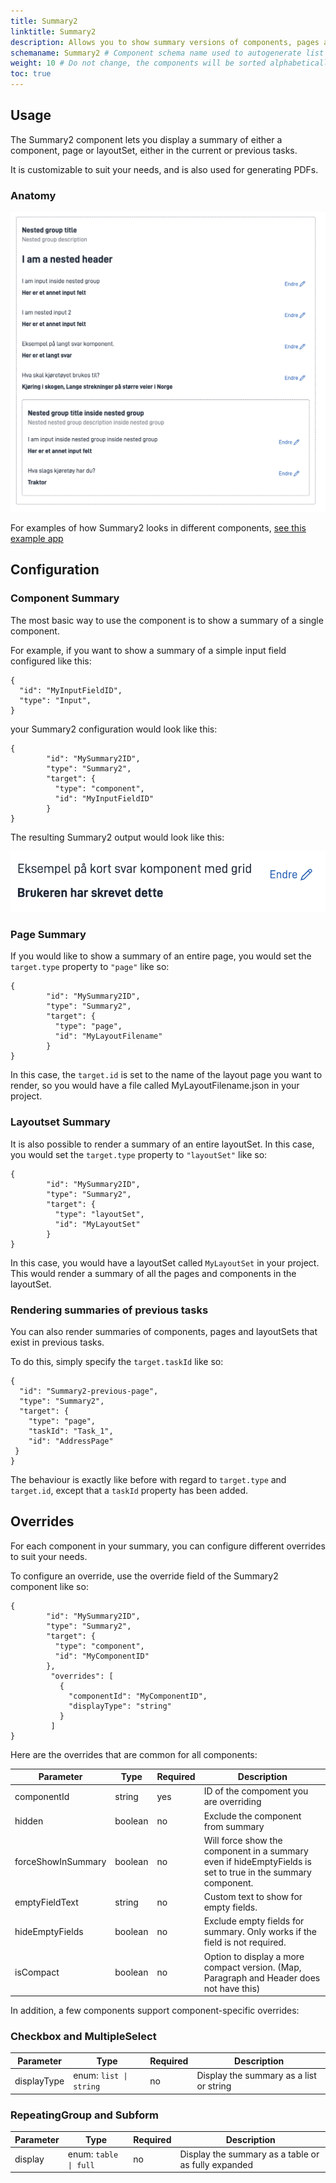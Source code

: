 ```yaml
---
title: Summary2
linktitle: Summary2
description: Allows you to show summary versions of components, pages and layoutsets
schemaname: Summary2 # Component schema name used to autogenerate list of properties from json schema (replace with appropriate component name)
weight: 10 # Do not change, the components will be sorted alphabetically
toc: true
---
```



## Usage

The Summary2 component lets you display a summary of either a component, page or layoutSet, either in the current or previous tasks.

It is customizable to suit your needs, and is also used for generating PDFs.

### Anatomy

![Summary2](./summary2.png "Example of Summary2 components inside groups")

For examples of how Summary2 looks in different components, [see this example app](https://ttd.apps.tt02.altinn.no/ttd/component-library)

## Configuration

### Component Summary

The most basic way to use the component is to show a summary of a single component.

For example, if you want to show a summary of a simple input field configured like this:

```json{hl_lines="6-"}
{
  "id": "MyInputFieldID",
  "type": "Input",
}
```

your Summary2 configuration would look like this:

```json{hl_lines="6-"}
{
        "id": "MySummary2ID",
        "type": "Summary2",
        "target": {
          "type": "component",
          "id": "MyInputFieldID"
        }
}
```

The resulting Summary2 output would look like this:

![Summary2](./examplesummary.png "Example of Summary2 components inside groups")

### Page Summary

If you would like to show a summary of an entire page, you would set the ```target.type``` property to ```"page"``` like so:

```json{hl_lines="6-"}
{
        "id": "MySummary2ID",
        "type": "Summary2",
        "target": {
          "type": "page",
          "id": "MyLayoutFilename"
        }
}
```

In this case, the ```target.id``` is set to the name of the layout page you want to render, so you would have a file called MyLayoutFilename.json in your project.

### Layoutset Summary

It is also possible to render a summary of an entire layoutSet. In this case, you would set the ```target.type``` property to ```"layoutSet"``` like so:

```json{hl_lines="6-"}
{
        "id": "MySummary2ID",
        "type": "Summary2",
        "target": {
          "type": "layoutSet",
          "id": "MyLayoutSet"
        }
}
```

In this case, you would have a layoutSet called ```MyLayoutSet``` in your project.
This would render a summary of all the pages and components in the layoutSet.

### Rendering summaries of previous tasks

You can also render summaries of components, pages and layoutSets that exist in previous tasks.

To do this, simply specify the ```target.taskId``` like so:

```json{hl_lines="6-"}
{
  "id": "Summary2-previous-page",
  "type": "Summary2",
  "target": {
    "type": "page",
    "taskId": "Task_1",
    "id": "AddressPage"
 }
}
```

The behaviour is exactly like before with regard to ```target.type``` and ```target.id```, except that a ```taskId``` property has been added.

## Overrides

For each component in your summary, you can configure different overrides to suit your needs.

To configure an override, use the override field of the Summary2 component like so:

```json{hl_lines="6-"}
{
        "id": "MySummary2ID",
        "type": "Summary2",
        "target": {
          "type": "component",
          "id": "MyComponentID"
        },
         "overrides": [
           {
             "componentId": "MyComponentID",
             "displayType": "string"
           }
         ]
}
```

Here are the overrides that are common for all components:

| Parameter       | Type    | Required | Description                                                                                                 |
|-----------------|---------|----------|-------------------------------------------------------------------------------------------------------------|
| componentId     | string  | yes      | ID of the compoment you are overriding                                                                      |
| hidden          | boolean | no       | Exclude the component from summary                                                                          |
| forceShowInSummary       | boolean | no       | Will force show the component in a summary even if hideEmptyFields is set to true in the summary component. |
| emptyFieldText  | string  | no       | Custom text to show for empty fields.                                                                        |
| hideEmptyFields | boolean | no       | Exclude empty fields for summary. Only works if the field is not required.                                    |
| isCompact       | boolean | no       | Option to display a more compact version. (Map, Paragraph and Header does not have this)                    |

In addition, a few components support component-specific overrides:

### Checkbox and MultipleSelect

| Parameter       | Type                       | Required | Description                             |
|-----------------|----------------------------|----------|-----------------------------------------|
| displayType     | enum: ```list \| string``` | no       | Display the summary as a list or string |

### RepeatingGroup and Subform

| Parameter       | Type                       | Required | Description                                         |
|-----------------|----------------------------|----------|-----------------------------------------------------|
| display         | enum: ```table \| full```  | no       | Display the summary as a table or as fully expanded |

